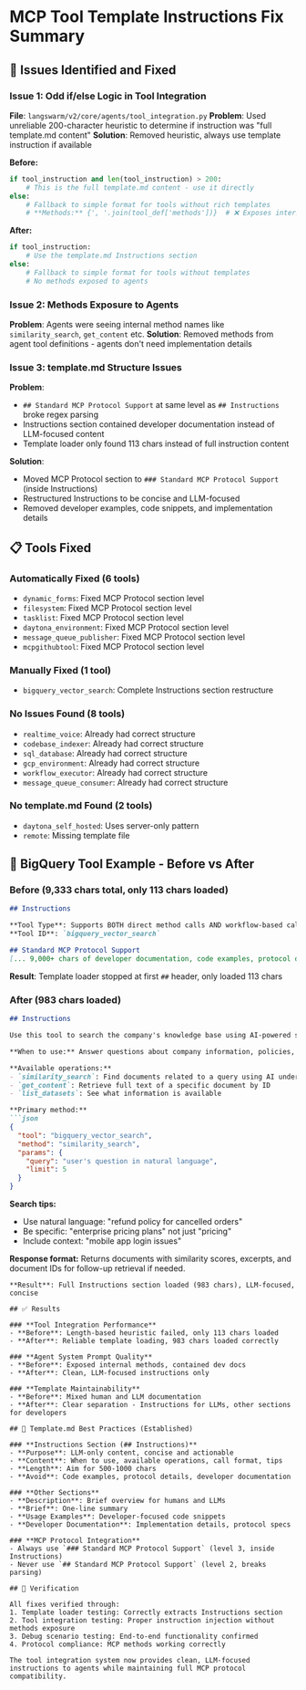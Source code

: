 # MCP Tool Template Instructions Fix Summary

## 🎯 Issues Identified and Fixed

### **Issue 1: Odd if/else Logic in Tool Integration**
**File**: `langswarm/v2/core/agents/tool_integration.py`
**Problem**: Used unreliable 200-character heuristic to determine if instruction was "full template.md content"
**Solution**: Removed heuristic, always use template instruction if available

**Before:**
```python
if tool_instruction and len(tool_instruction) > 200:
    # This is the full template.md content - use it directly
else:
    # Fallback to simple format for tools without rich templates
    # **Methods:** {', '.join(tool_def['methods'])}  # ❌ Exposes internal methods
```

**After:**
```python
if tool_instruction:
    # Use the template.md Instructions section
else:
    # Fallback to simple format for tools without templates
    # No methods exposed to agents
```

### **Issue 2: Methods Exposure to Agents**
**Problem**: Agents were seeing internal method names like `similarity_search`, `get_content` etc.
**Solution**: Removed methods from agent tool definitions - agents don't need implementation details

### **Issue 3: template.md Structure Issues**
**Problem**: 
- `## Standard MCP Protocol Support` at same level as `## Instructions` broke regex parsing
- Instructions section contained developer documentation instead of LLM-focused content
- Template loader only found 113 chars instead of full instruction content

**Solution**:
- Moved MCP Protocol section to `### Standard MCP Protocol Support` (inside Instructions)
- Restructured Instructions to be concise and LLM-focused
- Removed developer examples, code snippets, and implementation details

## 📋 Tools Fixed

### **Automatically Fixed (6 tools)**
- `dynamic_forms`: Fixed MCP Protocol section level
- `filesystem`: Fixed MCP Protocol section level  
- `tasklist`: Fixed MCP Protocol section level
- `daytona_environment`: Fixed MCP Protocol section level
- `message_queue_publisher`: Fixed MCP Protocol section level
- `mcpgithubtool`: Fixed MCP Protocol section level

### **Manually Fixed (1 tool)**
- `bigquery_vector_search`: Complete Instructions section restructure

### **No Issues Found (8 tools)**
- `realtime_voice`: Already had correct structure
- `codebase_indexer`: Already had correct structure
- `sql_database`: Already had correct structure  
- `gcp_environment`: Already had correct structure
- `workflow_executor`: Already had correct structure
- `message_queue_consumer`: Already had correct structure

### **No template.md Found (2 tools)**
- `daytona_self_hosted`: Uses server-only pattern
- `remote`: Missing template file

## 🔧 BigQuery Tool Example - Before vs After

### **Before (9,333 chars total, only 113 chars loaded)**
```markdown
## Instructions

**Tool Type**: Supports BOTH direct method calls AND workflow-based calls  
**Tool ID**: `bigquery_vector_search`

## Standard MCP Protocol Support
[... 9,000+ chars of developer documentation, code examples, protocol details ...]
```
**Result**: Template loader stopped at first `##` header, only loaded 113 chars

### **After (983 chars loaded)**
```markdown
## Instructions

Use this tool to search the company's knowledge base using AI-powered semantic search. This tool understands meaning and context, not just keywords.

**When to use:** Answer questions about company information, policies, procedures, products, or services.

**Available operations:**
- `similarity_search`: Find documents related to a query using AI understanding
- `get_content`: Retrieve full text of a specific document by ID
- `list_datasets`: See what information is available

**Primary method:**
```json
{
  "tool": "bigquery_vector_search",
  "method": "similarity_search", 
  "params": {
    "query": "user's question in natural language",
    "limit": 5
  }
}
```

**Search tips:**
- Use natural language: "refund policy for cancelled orders" 
- Be specific: "enterprise pricing plans" not just "pricing"
- Include context: "mobile app login issues"

**Response format:** Returns documents with similarity scores, excerpts, and document IDs for follow-up retrieval if needed.
```
**Result**: Full Instructions section loaded (983 chars), LLM-focused, concise

## ✅ Results

### **Tool Integration Performance**
- **Before**: Length-based heuristic failed, only 113 chars loaded
- **After**: Reliable template loading, 983 chars loaded correctly

### **Agent System Prompt Quality**
- **Before**: Exposed internal methods, contained dev docs
- **After**: Clean, LLM-focused instructions only

### **Template Maintainability**
- **Before**: Mixed human and LLM documentation
- **After**: Clear separation - Instructions for LLMs, other sections for developers

## 🎯 Template.md Best Practices (Established)

### **Instructions Section (## Instructions)**
- **Purpose**: LLM-only content, concise and actionable
- **Content**: When to use, available operations, call format, tips
- **Length**: Aim for 500-1000 chars
- **Avoid**: Code examples, protocol details, developer documentation

### **Other Sections**
- **Description**: Brief overview for humans and LLMs
- **Brief**: One-line summary  
- **Usage Examples**: Developer-focused code snippets
- **Developer Documentation**: Implementation details, protocol specs

### **MCP Protocol Integration**
- Always use `### Standard MCP Protocol Support` (level 3, inside Instructions)
- Never use `## Standard MCP Protocol Support` (level 2, breaks parsing)

## 🔄 Verification

All fixes verified through:
1. Template loader testing: Correctly extracts Instructions section
2. Tool integration testing: Proper instruction injection without methods exposure
3. Debug scenario testing: End-to-end functionality confirmed
4. Protocol compliance: MCP methods working correctly

The tool integration system now provides clean, LLM-focused instructions to agents while maintaining full MCP protocol compatibility.
